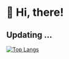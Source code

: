 <h1 align="left">👏 Hi, there!</h1>
<h2 align="left">Updating ...</h1>

[![Top Langs](https://github-readme-stats.vercel.app/api/top-langs/?username=ZyuanZhang)](https://github.com/ZyuanZhang/github-readme-stats)
